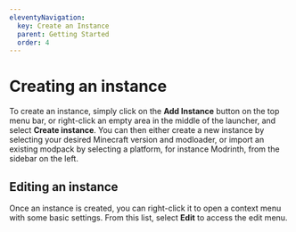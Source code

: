 ```yaml
---
eleventyNavigation:
  key: Create an Instance
  parent: Getting Started
  order: 4
---
```


# Creating an instance

To create an instance, simply click on the **Add Instance** button on the top menu bar, or right-click an empty area in the middle of the launcher, and select **Create instance**. You can then either create a new instance by selecting your desired Minecraft version and modloader, or import an existing modpack by selecting a platform, for instance Modrinth, from the sidebar on the left.

## Editing an instance

Once an instance is created, you can right-click it to open a context menu with some basic settings. From this list, select **Edit** to access the edit menu.
